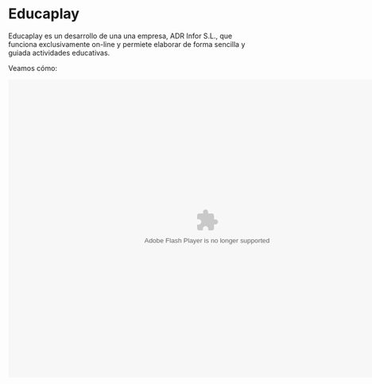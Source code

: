 
# Educaplay

Educaplay es un desarrollo de una una empresa, ADR Infor S.L., que funciona exclusivamente on-line y permiete elaborar de forma sencilla y guiada actividades educativas.

Veamos cómo:

<object data="http://aularagon.catedu.es/materialesaularagon2013/herramelabor/tm1/1act_educaplay.swf" height="600" type="application/x-shockwave-flash" width="800"><param name="src" value="http://aularagon.catedu.es/materialesaularagon2013/herramelabor/tm1/1act_educaplay.swf"/></object>

